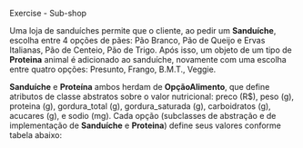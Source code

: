 Exercise - Sub-shop

Uma loja de sanduíches permite que o cliente, ao pedir um **Sanduíche**, escolha entre 4 opções de pães: Pão Branco, Pão de Queijo e Ervas Italianas, Pão de Centeio, Pão de Trigo. Após isso, um objeto de um tipo de **Proteina** animal é adicionado ao sanduíche, novamente com uma escolha entre quatro opções: Presunto, Frango, B.M.T., Veggie. 

**Sanduíche** e **Proteína** ambos herdam de **OpçãoAlimento**, que define atributos de classe abstratos sobre o valor nutricional: preco (R$), peso (g), proteina (g), gordura_total (g), gordura_saturada (g), carboidratos (g), acucares (g), e sodio (mg). Cada opção (subclasses de abstração e de implementação de **Sanduíche** e **Proteina**) define seus valores conforme tabela abaixo:
